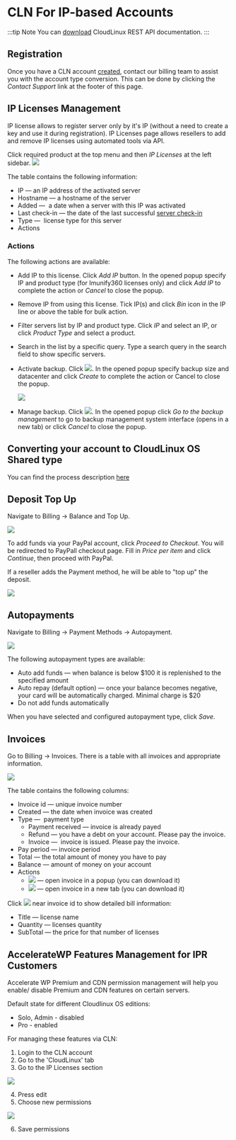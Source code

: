 # CLN For IP-based Accounts

:::tip Note
You can [download](https://docs.cloudlinux.com/cloudlinux_rest_api.pdf) CloudLinux REST API documentation.
:::

## Registration

Once you have a CLN account [created](/cln/introduction/#create-new-account), contact our billing team to assist you with the account type conversion. This can be done by clicking the _Contact Support_ link at the footer of this page.

## IP Licenses Management


IP license allows to register server only by it's IP (without a need to create a key and use it during registration).
IP Licenses page allows resellers to add and remove IP licenses using automated tools via API.

Click required product at the top menu and then _IP Licenses_ at the left sidebar.
![](./images/clniplicense_zoom60.png)

The table contains the following information:

* IP — an IP address of the activated server
* Hostname — a hostname of the server
* Added —  a date when a server with this IP was activated
* Last check-in — the date of the last successful [server check-in](/cln/terminology/#terminology)
* Type —  license type for this server
* Actions

### Actions

The following actions are available:

* Add IP to this license. Click _Add IP_ button. In the opened popup specify IP and product type (for Imunify360 licenses only) and click _Add IP_ to complete the action or _Cancel_ to close the popup.
* Remove IP from using this license. Tick IP(s) and click _Bin_ icon in the IP line or above the table for bulk action.
* Filter servers list by IP and product type. Click _IP_ and select an IP, or click _Product Type_ and select a product.
* Search in the list by a specific query. Type a search query in the search field to show specific servers.
* Activate backup. Click ![](./images/clnactivatebackup.png). In the opened popup specify backup size and datacenter and click _Create_ to complete the action or Cancel to close the popup.
  
    ![](./images/clncreatebackup_zoom70.png)

* Manage backup. Click ![](./images/clnmanagebackup.png). In the opened popup click _Go to the backup management_ to go to backup management system interface (opens in a new tab) or click _Cancel_ to close the popup.

## Converting your account to CloudLinux OS Shared type

You can find the process description [here](/cln/purchase/#cloudlinux-os-plus)

## Deposit Top Up


Navigate to Billing → Balance and Top Up.

![](./images/clndeposittopup_zoom60.png)

To add funds via your PayPal account, click _Proceed to Checkout_. You will be redirected to PayPall checkout page. Fill in _Price per item_ and click _Continue_, then proceed with PayPal.

If a reseller adds the Payment method, he will be able to "top up" the deposit.

![](./images/clntopup.png)


## Autopayments


Navigate to Billing → Payment Methods → Autopayment.

![](./images/clnautopayments_zoom60.png)

The following autopayment types are available:

* Auto add funds — when balance is below $100 it is replenished to the specified amount
* Auto repay (default option) — once your balance becomes negative, your card will be automatically charged. Minimal charge is $20
* Do not add funds automatically

When you have selected and configured autopayment type, click _Save_.


## Invoices


Go to Billing → Invoices. There is a table with all invoices and appropriate information.

![](./images/clnresellerinvoices_zoom60.png)

The table contains the following columns:

* Invoice id — unique invoice number
* Created — the date when invoice was created
* Type —  payment type
    * Payment received — invoice is already payed
    * Refund — you have a debt on your account. Please pay the invoice.
    * Invoice —  invoice is issued. Please pay the invoice.
* Pay period — invoice period
* Total — the total amount of money you have to pay
* Balance — amount of money on your account
* Actions
    * ![](./images/clniconshow.png) — open invoice in a popup (you can download it)
    * ![](./images/clnicondownload.png) — open invoice in a new tab (you can download it)

Click ![](./images/clnarrow.png) near invoice id to show detailed bill information:

* Title — license name
* Quantity — licenses quantity
* SubTotal — the price for that number of licenses


## AccelerateWP Features Management for IPR Customers

Accelerate WP Premium and CDN permission management will help you enable/ disable Premium and CDN features on certain servers. 

Default state for different Cloudlinux OS editions:
* Solo, Admin - disabled
* Pro - enabled 

For managing these features via CLN:

1. Login to the CLN account
2. Go to the 'CloudLinux' tab
3. Go to the IP Licenses section 

![](./images/cln-ip-licenses-section.png) 

4. Press edit
5. Choose new permissions 

![](./images/cln-choose-permissions.png)

6. Save permissions



